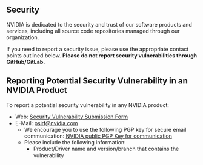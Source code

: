 ## Security

NVIDIA is dedicated to the security and trust of our software products and services, including all
source code repositories managed through our organization. 

If you need to report a security issue, please use the appropriate contact points outlined
below. **Please do not report security vulnerabilities through GitHub/GitLab.** 

## Reporting Potential Security Vulnerability in an NVIDIA Product

To report a potential security vulnerability in any NVIDIA product:
- Web: [Security Vulnerability Submission Form](https://www.nvidia.com/object/submit-security-vulnerability.html)
- E-Mail: psirt@nvidia.com
   - We encourage you to use the following PGP key for secure email communication: [NVIDIA public PGP Key for communication](https://www.nvidia.com/en-us/security/pgp-key)
   - Please include the following information:
      - Product/Driver name and version/branch that contains the vulnerability
